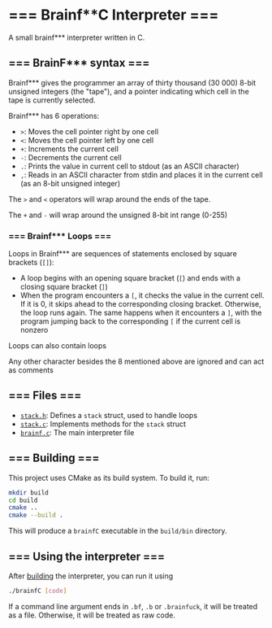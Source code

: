 # === Brainf**C Interpreter ===

A small brainf*** interpreter written in C.

## === BrainF*** syntax ===

Brainf*** gives the programmer an array of thirty thousand (30 000) 8-bit unsigned integers (the "tape"), and a pointer indicating which cell in the tape is currently selected.

Brainf*** has 6 operations:

- `>`: Moves the cell pointer right by one cell
- `<`: Moves the cell pointer left by one cell
- `+`: Increments the current cell
- `-`: Decrements the current cell
- `.`: Prints the value in current cell to stdout (as an ASCII character)
- `,`:  Reads in an ASCII character from stdin and places it in the current cell (as an 8-bit unsigned integer)

The `>` and `<` operators will wrap around the ends of the tape.

The `+` and `-` will wrap around the unsigned 8-bit int range (0-255)

### === Brainf*** Loops ===

Loops in Brainf*** are sequences of statements enclosed by square brackets (`[]`):

- A loop begins with an opening square bracket (`[`) and ends with a closing square bracket (`]`)
- When the program encounters a `[`, it checks the value in the current cell. If it is 0, it skips ahead to the corresponding closing bracket. Otherwise, the loop runs again. The same happens when it encounters a `]`, with the program jumping back to the corresponding `[` if the current cell is nonzero

Loops can also contain loops

Any other character besides the 8 mentioned above are ignored and can act as comments

## === Files ===

- [`stack.h`](/stack.h): Defines a `stack` struct, used to handle loops
- [`stack.c`](/stack.c): Implements methods for the `stack` struct
- [`brainf.c`](/brainf.c): The main interpreter file

## === Building ===

This project uses CMake as its build system. To build it, run:

```bash
mkdir build
cd build
cmake ..
cmake --build .
```

This will produce a `brainfC` executable in the `build/bin` directory.

## === Using the interpreter ===

After [building](#-building-) the interpreter, you can run it using

```bash
./brainfC [code]
```

If a command line argument ends in `.bf`, `.b` or `.brainfuck`, it will be treated as a file. Otherwise, it will be treated as raw code.
